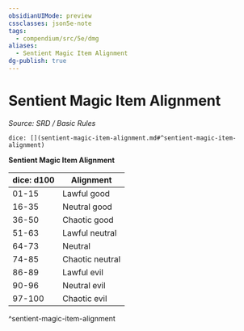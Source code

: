 ```yaml
---
obsidianUIMode: preview
cssclasses: json5e-note
tags:
  - compendium/src/5e/dmg
aliases:
  - Sentient Magic Item Alignment
dg-publish: true
---
```

# Sentient Magic Item Alignment
*Source: SRD / Basic Rules* 

`dice: [](sentient-magic-item-alignment.md#^sentient-magic-item-alignment)`

**Sentient Magic Item Alignment**

| dice: d100 | Alignment |
|------------|-----------|
| 01-15 | Lawful good |
| 16-35 | Neutral good |
| 36-50 | Chaotic good |
| 51-63 | Lawful neutral |
| 64-73 | Neutral |
| 74-85 | Chaotic neutral |
| 86-89 | Lawful evil |
| 90-96 | Neutral evil |
| 97-100 | Chaotic evil |
^sentient-magic-item-alignment